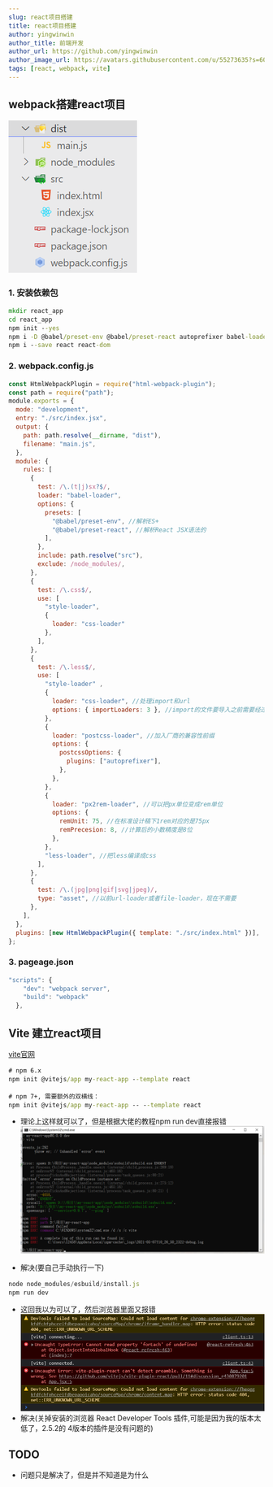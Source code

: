 ```yaml
---
slug: react项目搭建
title: react项目搭建
author: yingwinwin
author_title: 前端开发
author_url: https://github.com/yingwinwin
author_image_url: https://avatars.githubusercontent.com/u/55273635?s=60&v=4
tags: [react, webpack, vite]
---
```


## webpack搭建react项目
![image](../static/resource/dist.png)
### 1. 安装依赖包
```cmd
mkdir react_app
cd react_app
npm init --yes
npm i -D @babel/preset-env @babel/preset-react autoprefixer babel-loader css-loader html-webpack-plugin less less-loader px2rem-loader style-loader webpack webpack-cli webpack-dev-server
npm i --save react react-dom
```

### 2. webpack.config.js
```js
const HtmlWebpackPlugin = require("html-webpack-plugin");
const path = require("path");
module.exports = {
  mode: "development",
  entry: "./src/index.jsx",
  output: {
    path: path.resolve(__dirname, "dist"),
    filename: "main.js",
  },
  module: {
    rules: [
      {
        test: /\.(t|j)sx?$/,
        loader: "babel-loader",
        options: {
          presets: [
            "@babel/preset-env", //解析ES+
            "@babel/preset-react", //解析React JSX语法的
          ],
        },
        include: path.resolve("src"),
        exclude: /node_modules/,
      },
      {
        test: /\.css$/,
        use: [
          "style-loader",
          {
            loader: "css-loader"
          },
        ],
      },
      {
        test: /\.less$/,
        use: [
          "style-loader" ,
          {
            loader: "css-loader", //处理import和url
            options: { importLoaders: 3 }, //import的文件要导入之前需要经过几个loader的处理
          },
          {
            loader: "postcss-loader", //加入厂商的兼容性前缀
            options: {
              postcssOptions: {
                plugins: ["autoprefixer"],
              },
            },
          },
          {
            loader: "px2rem-loader", //可以把px单位变成rem单位
            options: {
              remUnit: 75, //在标准设计稿下1rem对应的是75px
              remPrecesion: 8, //计算后的小数精度是8位
            },
          },
          "less-loader", //把less编译成css
        ],
      },
      {
        test: /\.(jpg|png|gif|svg|jpeg)/,
        type: "asset", //以前url-loader或者file-loader，现在不需要
      },
    ],
  },
  plugins: [new HtmlWebpackPlugin({ template: "./src/index.html" })],
};
```

### 3. pageage.json
```js
"scripts": {
    "dev": "webpack server",
    "build": "webpack"
  },
```


## Vite 建立react项目
[vite官网](https://cn.vitejs.dev/guide/#scaffolding-your-first-vite-project)
```cmd
# npm 6.x
npm init @vitejs/app my-react-app --template react

# npm 7+, 需要额外的双横线：
npm init @vitejs/app my-react-app -- --template react
```

- 理论上这样就可以了，但是根据大佬的教程npm run dev直接报错
![image](../static/resource/error.png)

- 解决(要自己手动执行一下)
```js
node node_modules/esbuild/install.js
npm run dev
```

- 这回我以为可以了，然后浏览器里面又报错
![image](../static/resource/extensionerror.png)
- 解决(关掉安装的浏览器 React Developer Tools 插件,可能是因为我的版本太低了，2.5.2的 4版本的插件是没有问题的)


## TODO
- 问题只是解决了，但是并不知道是为什么